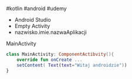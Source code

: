 #kotlin #android #udemy 

- Android Studio
- Empty Activity
- nazwisko.imie.nazwaAplikacji

MainActivity
```kotlin
class MainActivity: ComponentActibvity(){
	override fun onCreate ...
	setContent( Text(text="Witaj androidzie"))
}
```















